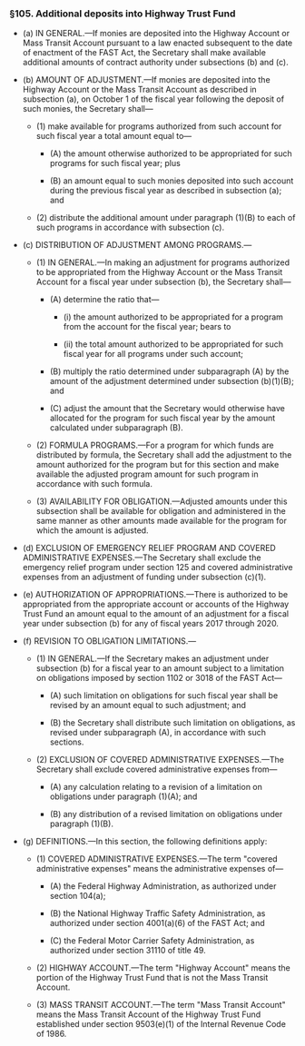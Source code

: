 ### §105. Additional deposits into Highway Trust Fund
* (a) IN GENERAL.—If monies are deposited into the Highway Account or Mass Transit Account pursuant to a law enacted subsequent to the date of enactment of the FAST Act, the Secretary shall make available additional amounts of contract authority under subsections (b) and (c).

* (b) AMOUNT OF ADJUSTMENT.—If monies are deposited into the Highway Account or the Mass Transit Account as described in subsection (a), on October 1 of the fiscal year following the deposit of such monies, the Secretary shall—

  * (1) make available for programs authorized from such account for such fiscal year a total amount equal to—

    * (A) the amount otherwise authorized to be appropriated for such programs for such fiscal year; plus

    * (B) an amount equal to such monies deposited into such account during the previous fiscal year as described in subsection (a); and


  * (2) distribute the additional amount under paragraph (1)(B) to each of such programs in accordance with subsection (c).


* (c) DISTRIBUTION OF ADJUSTMENT AMONG PROGRAMS.—

  * (1) IN GENERAL.—In making an adjustment for programs authorized to be appropriated from the Highway Account or the Mass Transit Account for a fiscal year under subsection (b), the Secretary shall—

    * (A) determine the ratio that—

      * (i) the amount authorized to be appropriated for a program from the account for the fiscal year; bears to

      * (ii) the total amount authorized to be appropriated for such fiscal year for all programs under such account;


    * (B) multiply the ratio determined under subparagraph (A) by the amount of the adjustment determined under subsection (b)(1)(B); and

    * (C) adjust the amount that the Secretary would otherwise have allocated for the program for such fiscal year by the amount calculated under subparagraph (B).


  * (2) FORMULA PROGRAMS.—For a program for which funds are distributed by formula, the Secretary shall add the adjustment to the amount authorized for the program but for this section and make available the adjusted program amount for such program in accordance with such formula.

  * (3) AVAILABILITY FOR OBLIGATION.—Adjusted amounts under this subsection shall be available for obligation and administered in the same manner as other amounts made available for the program for which the amount is adjusted.


* (d) EXCLUSION OF EMERGENCY RELIEF PROGRAM AND COVERED ADMINISTRATIVE EXPENSES.—The Secretary shall exclude the emergency relief program under section 125 and covered administrative expenses from an adjustment of funding under subsection (c)(1).

* (e) AUTHORIZATION OF APPROPRIATIONS.—There is authorized to be appropriated from the appropriate account or accounts of the Highway Trust Fund an amount equal to the amount of an adjustment for a fiscal year under subsection (b) for any of fiscal years 2017 through 2020.

* (f) REVISION TO OBLIGATION LIMITATIONS.—

  * (1) IN GENERAL.—If the Secretary makes an adjustment under subsection (b) for a fiscal year to an amount subject to a limitation on obligations imposed by section 1102 or 3018 of the FAST Act—

    * (A) such limitation on obligations for such fiscal year shall be revised by an amount equal to such adjustment; and

    * (B) the Secretary shall distribute such limitation on obligations, as revised under subparagraph (A), in accordance with such sections.


  * (2) EXCLUSION OF COVERED ADMINISTRATIVE EXPENSES.—The Secretary shall exclude covered administrative expenses from—

    * (A) any calculation relating to a revision of a limitation on obligations under paragraph (1)(A); and

    * (B) any distribution of a revised limitation on obligations under paragraph (1)(B).


* (g) DEFINITIONS.—In this section, the following definitions apply:

  * (1) COVERED ADMINISTRATIVE EXPENSES.—The term "covered administrative expenses" means the administrative expenses of—

    * (A) the Federal Highway Administration, as authorized under section 104(a);

    * (B) the National Highway Traffic Safety Administration, as authorized under section 4001(a)(6) of the FAST Act; and

    * (C) the Federal Motor Carrier Safety Administration, as authorized under section 31110 of title 49.


  * (2) HIGHWAY ACCOUNT.—The term "Highway Account" means the portion of the Highway Trust Fund that is not the Mass Transit Account.

  * (3) MASS TRANSIT ACCOUNT.—The term "Mass Transit Account" means the Mass Transit Account of the Highway Trust Fund established under section 9503(e)(1) of the Internal Revenue Code of 1986.